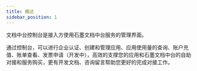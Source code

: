 ```yaml
---
title: 概述
sidebar_position: 1
---
```


文档中台控制台是接入方使用石墨文档中台服务的管理界面。

通过控制台，可以进行企业认证、创建和管理应用、应用使用量的查询、账户充值、账单查看、发票申请（开发中），高效的支撑您的应用和石墨文档中台的自助对接和服务购买，更有开发文档、咨询留言帮助您更好的完成对接工作。



